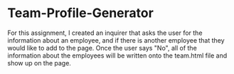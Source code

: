 # Team-Profile-Generator
For this assignment, I created an inquirer that asks the user for the information about an employee, and if there is another employee that they would like to add to the page. Once the user says "No", all of the information about the employees will be written onto the team.html file and show up on the page.